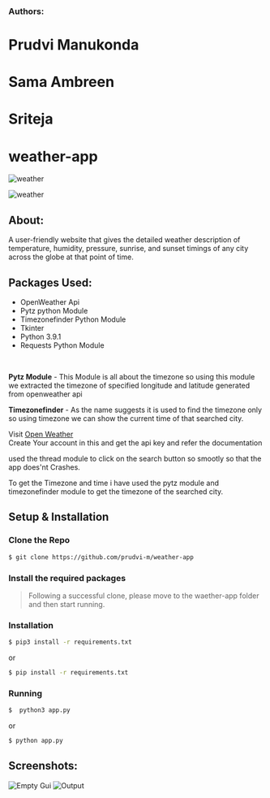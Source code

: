 ### Authors:
# Prudvi Manukonda

# Sama Ambreen
# Sriteja

# weather-app

![weather](https://img.shields.io/badge/GUI-Tkinter-orange?style=flat-square&logo=python) 

![weather](https://img.shields.io/badge/API-openweather-blue?style=flat-square&logo=api)

## About:
A user-friendly website that gives the detailed weather description of temperature, humidity, pressure, sunrise, and sunset timings of any city across the globe at that point of time.</br>

## Packages Used:
- OpenWeather Api
- Pytz python Module
- Timezonefinder Python Module
- Tkinter 
- Python 3.9.1
- Requests Python Module
</br>

**Pytz Module** - This Module is all about the timezone so using this module we extracted the timezone of specified longitude and latitude generated from openweather api</br>

**Timezonefinder** - As the name suggests it is used to find the timezone only so using timezone we can show the current time of that searched city.</br>

Visit [Open Weather](https://openweathermap.org/) </br>
Create Your account in this and get the api key and refer the documentation</br>

used the thread module to click on the search button so smootly so that the app does'nt Crashes.</br>

To get the Timezone and time i have used the pytz module and timezonefinder module to get the timezone of the searched city.</br>

## Setup & Installation

### Clone the Repo

```bash
$ git clone https://github.com/prudvi-m/weather-app
```

### Install the required packages

> Following a successful clone, please move to the waether-app folder and then start running.

### Installation

```bash
$ pip3 install -r requirements.txt
```
or 

```bash
$ pip install -r requirements.txt
```

### Running 

```bash
$  python3 app.py
```

or 

```bash
$ python app.py
```

## Screenshots:
![Empty Gui](https://user-images.githubusercontent.com/87264935/163683668-f659b80e-2ef2-4553-99d2-6f0728c7a968.png)
![Output](https://user-images.githubusercontent.com/87264935/163683683-1b0c70c1-0c52-46d2-b7a9-962626c15238.png)


